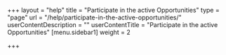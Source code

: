+++
layout = "help"
title = "Participate in the active Opportunities"
type = "page"
url = "/help/participate-in-the-active-opportunities/"
userContentDescription = ""
userContentTitle = "Participate in the active Opportunities"
[menu.sidebar1]
weight = 2

+++